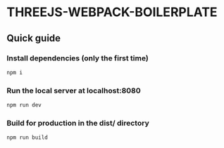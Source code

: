 # THREEJS-WEBPACK-BOILERPLATE

## Quick guide

### Install dependencies (only the first time)
```bash
npm i
```

### Run the local server at localhost:8080
```bash
npm run dev
```

### Build for production in the dist/ directory
```bash
npm run build
```
